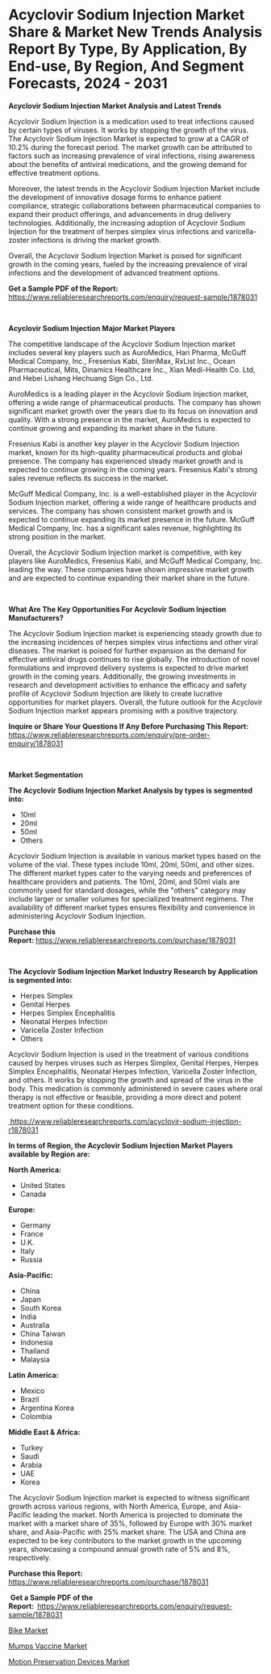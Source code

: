 <p><h1>Acyclovir Sodium Injection Market Share & Market New Trends Analysis Report By Type, By Application, By End-use, By Region, And Segment Forecasts, 2024 - 2031</h1></p><p><strong>Acyclovir Sodium Injection Market Analysis and Latest Trends</strong></p>
<p><p>Acyclovir Sodium Injection is a medication used to treat infections caused by certain types of viruses. It works by stopping the growth of the virus. The Acyclovir Sodium Injection Market is expected to grow at a CAGR of 10.2% during the forecast period. The market growth can be attributed to factors such as increasing prevalence of viral infections, rising awareness about the benefits of antiviral medications, and the growing demand for effective treatment options.</p><p>Moreover, the latest trends in the Acyclovir Sodium Injection Market include the development of innovative dosage forms to enhance patient compliance, strategic collaborations between pharmaceutical companies to expand their product offerings, and advancements in drug delivery technologies. Additionally, the increasing adoption of Acyclovir Sodium Injection for the treatment of herpes simplex virus infections and varicella-zoster infections is driving the market growth.</p><p>Overall, the Acyclovir Sodium Injection Market is poised for significant growth in the coming years, fueled by the increasing prevalence of viral infections and the development of advanced treatment options.</p></p>
<p><strong>Get a Sample PDF of the Report:&nbsp;</strong> <a href="https://www.reliableresearchreports.com/enquiry/request-sample/1878031">https://www.reliableresearchreports.com/enquiry/request-sample/1878031</a></p>
<p>&nbsp;</p>
<p><strong>Acyclovir Sodium Injection Major Market Players</strong></p>
<p><p>The competitive landscape of the Acyclovir Sodium Injection market includes several key players such as AuroMedics, Hari Pharma, McGuff Medical Company, Inc., Fresenius Kabi, SteriMax, RxList Inc., Ocean Pharmaceutical, Mits, Dinamics Healthcare Inc., Xian Medi-Health Co. Ltd, and Hebei Lishang Hechuang Sign Co., Ltd.</p><p>AuroMedics is a leading player in the Acyclovir Sodium Injection market, offering a wide range of pharmaceutical products. The company has shown significant market growth over the years due to its focus on innovation and quality. With a strong presence in the market, AuroMedics is expected to continue growing and expanding its market share in the future.</p><p>Fresenius Kabi is another key player in the Acyclovir Sodium Injection market, known for its high-quality pharmaceutical products and global presence. The company has experienced steady market growth and is expected to continue growing in the coming years. Fresenius Kabi's strong sales revenue reflects its success in the market.</p><p>McGuff Medical Company, Inc. is a well-established player in the Acyclovir Sodium Injection market, offering a wide range of healthcare products and services. The company has shown consistent market growth and is expected to continue expanding its market presence in the future. McGuff Medical Company, Inc. has a significant sales revenue, highlighting its strong position in the market.</p><p>Overall, the Acyclovir Sodium Injection market is competitive, with key players like AuroMedics, Fresenius Kabi, and McGuff Medical Company, Inc. leading the way. These companies have shown impressive market growth and are expected to continue expanding their market share in the future.</p></p>
<p>&nbsp;</p>
<p><strong>What Are The Key Opportunities For Acyclovir Sodium Injection Manufacturers?</strong></p>
<p><p>The Acyclovir Sodium Injection market is experiencing steady growth due to the increasing incidences of herpes simplex virus infections and other viral diseases. The market is poised for further expansion as the demand for effective antiviral drugs continues to rise globally. The introduction of novel formulations and improved delivery systems is expected to drive market growth in the coming years. Additionally, the growing investments in research and development activities to enhance the efficacy and safety profile of Acyclovir Sodium Injection are likely to create lucrative opportunities for market players. Overall, the future outlook for the Acyclovir Sodium Injection market appears promising with a positive trajectory.</p></p>
<p><strong>Inquire or Share Your Questions If Any Before Purchasing This Report:</strong> <a href="https://www.reliableresearchreports.com/enquiry/pre-order-enquiry/1878031">https://www.reliableresearchreports.com/enquiry/pre-order-enquiry/1878031</a></p>
<p>&nbsp;</p>
<p><strong>Market Segmentation</strong></p>
<p><strong>The Acyclovir Sodium Injection Market Analysis by types is segmented into:</strong></p>
<p><ul><li>10ml</li><li>20ml</li><li>50ml</li><li>Others</li></ul></p>
<p><p>Acyclovir Sodium Injection is available in various market types based on the volume of the vial. These types include 10ml, 20ml, 50ml, and other sizes. The different market types cater to the varying needs and preferences of healthcare providers and patients. The 10ml, 20ml, and 50ml vials are commonly used for standard dosages, while the "others" category may include larger or smaller volumes for specialized treatment regimens. The availability of different market types ensures flexibility and convenience in administering Acyclovir Sodium Injection.</p></p>
<p><strong>Purchase this Report:&nbsp;</strong><a href="https://www.reliableresearchreports.com/purchase/1878031">https://www.reliableresearchreports.com/purchase/1878031</a></p>
<p>&nbsp;</p>
<p><strong>The Acyclovir Sodium Injection Market Industry Research by Application is segmented into:</strong></p>
<p><ul><li>Herpes Simplex</li><li>Genital Herpes</li><li>Herpes Simplex Encephalitis</li><li>Neonatal Herpes Infection</li><li>Varicella Zoster Infection</li><li>Others</li></ul></p>
<p><p>Acyclovir Sodium Injection is used in the treatment of various conditions caused by herpes viruses such as Herpes Simplex, Genital Herpes, Herpes Simplex Encephalitis, Neonatal Herpes Infection, Varicella Zoster Infection, and others. It works by stopping the growth and spread of the virus in the body. This medication is commonly administered in severe cases where oral therapy is not effective or feasible, providing a more direct and potent treatment option for these conditions.</p></p>
<p><a href="https://www.reliableresearchreports.com/acyclovir-sodium-injection-r1878031">&nbsp;https://www.reliableresearchreports.com/acyclovir-sodium-injection-r1878031</a></p>
<p><strong>In terms of Region, the Acyclovir Sodium Injection Market Players available by Region are:</strong></p>
<p>
    <p> <strong> North America: </strong>
        <ul>
            <li>United States</li>
            <li>Canada</li>
        </ul>
        </p> 
    <p> <strong> Europe: </strong>
        <ul>
            <li>Germany</li>
            <li>France</li>
            <li>U.K.</li>
            <li>Italy</li>
            <li>Russia</li>
        </ul>
        </p> 
    <p> <strong> Asia-Pacific: </strong>
        <ul>
            <li>China</li>
            <li>Japan</li>
            <li>South Korea</li>
            <li>India</li>
            <li>Australia</li>
            <li>China Taiwan</li>
            <li>Indonesia</li>
            <li>Thailand</li>
            <li>Malaysia</li>
        </ul>
        </p> 
    <p> <strong> Latin America: </strong>
        <ul>
            <li>Mexico</li>
            <li>Brazil</li>
            <li>Argentina Korea</li>
            <li>Colombia</li>
        </ul>
        </p> 
    <p> <strong> Middle East & Africa: </strong>
        <ul>
            <li>Turkey</li>
            <li>Saudi</li>
            <li>Arabia</li>
            <li>UAE</li>
            <li>Korea</li>
        </ul>
    </p>
    </p>
<p><p>The Acyclovir Sodium Injection market is expected to witness significant growth across various regions, with North America, Europe, and Asia-Pacific leading the market. North America is projected to dominate the market with a market share of 35%, followed by Europe with 30% market share, and Asia-Pacific with 25% market share. The USA and China are expected to be key contributors to the market growth in the upcoming years, showcasing a compound annual growth rate of 5% and 8%, respectively.</p></p>
<p><strong>Purchase this Report: </strong><a href="https://www.reliableresearchreports.com/purchase/1878031">https://www.reliableresearchreports.com/purchase/1878031</a></p>
<p>&nbsp;<strong>Get a Sample PDF of the Report:&nbsp;&nbsp;</strong><a href="https://www.reliableresearchreports.com/enquiry/request-sample/1878031">https://www.reliableresearchreports.com/enquiry/request-sample/1878031</a></p>
<p><strong></strong></p>
<p><p><a href="https://www.linkedin.com/pulse/bike-market-insight-trends-growth-forecasted-from-2024-x4kwe">Bike Market</a></p><p><a href="https://github.com/LitzyGulgowski2023/Market-Research-Report-List-1/blob/main/mumps-vaccine-market.md">Mumps Vaccine Market</a></p><p><a href="https://www.linkedin.com/pulse/decoding-motion-preservation-devices-market-metrics-share-trends-9cike">Motion Preservation Devices Market</a></p></p>